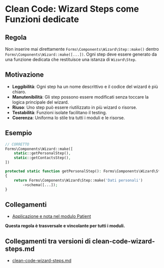 # Clean Code: Wizard Steps come Funzioni dedicate

## Regola
Non inserire mai direttamente `Forms\Components\Wizard\Step::make()` dentro `Forms\Components\Wizard::make([...])`. Ogni step deve essere generato da una funzione dedicata che restituisce una istanza di `Wizard\Step`.

## Motivazione
- **Leggibilità**: Ogni step ha un nome descrittivo e il codice del wizard è più chiaro.
- **Manutenibilità**: Gli step possono essere modificati senza toccare la logica principale del wizard.
- **Riuso**: Uno step può essere riutilizzato in più wizard o risorse.
- **Testabilità**: Funzioni isolate facilitano il testing.
- **Coerenza**: Uniforma lo stile tra tutti i moduli e le risorse.

## Esempio
```php
// CORRETTO
Forms\Components\Wizard::make([
    static::getPersonalStep(),
    static::getContactsStep(),
])

protected static function getPersonalStep(): Forms\Components\Wizard\Step
{
    return Forms\Components\Wizard\Step::make('Dati personali')
        ->schema([...]);
}
```

## Collegamenti
- [Applicazione e nota nel modulo Patient](../../Patient/docs/clean-code-wizard-steps.md)

**Questa regola è trasversale e vincolante per tutti i moduli.**

## Collegamenti tra versioni di clean-code-wizard-steps.md
* [clean-code-wizard-steps.md](../../Patient/docs/clean-code-wizard-steps.md)

